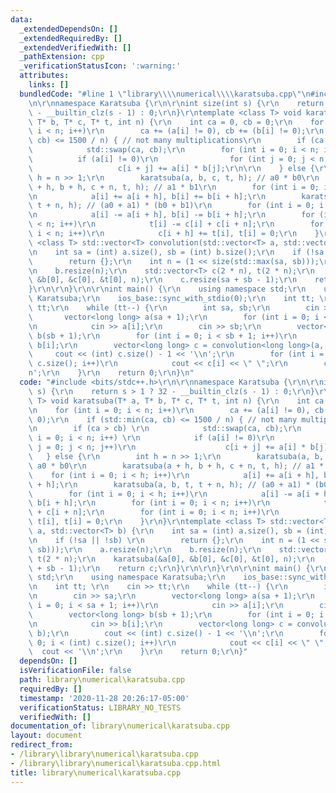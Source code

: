```yaml
---
data:
  _extendedDependsOn: []
  _extendedRequiredBy: []
  _extendedVerifiedWith: []
  _pathExtension: cpp
  _verificationStatusIcon: ':warning:'
  attributes:
    links: []
  bundledCode: "#line 1 \"library\\\\numerical\\\\karatsuba.cpp\"\n#include <bits/stdc++.h>\r\
    \n\r\nnamespace Karatsuba {\r\n\r\nint size(int s) {\r\n    return s > 1 ? 32\
    \ - __builtin_clz(s - 1) : 0;\r\n}\r\ntemplate <class T> void karatsuba(T* a,\
    \ T* b, T* c, T* t, int n) {\r\n    int ca = 0, cb = 0;\r\n    for (int i = 0;\
    \ i < n; i++)\r\n        ca += (a[i] != 0), cb += (b[i] != 0);\r\n    if (std::min(ca,\
    \ cb) <= 1500 / n) { // not many multiplications\r\n        if (ca > cb) \r\n\
    \            std::swap(ca, cb);\r\n        for (int i = 0; i < n; i++) \r\n  \
    \          if (a[i] != 0)\r\n                for (int j = 0; j < n; j++)\r\n \
    \                   c[i + j] += a[i] * b[j];\r\n\r\n    } else {\r\n        int\
    \ h = n >> 1;\r\n        karatsuba(a, b, c, t, h); // a0 * b0\r\n        karatsuba(a\
    \ + h, b + h, c + n, t, h); // a1 * b1\r\n        for (int i = 0; i < h; i++)\r\
    \n            a[i] += a[i + h], b[i] += b[i + h];\r\n        karatsuba(a, b, t,\
    \ t + n, h); // (a0 + a1) * (b0 + b1)\r\n        for (int i = 0; i < h; i++)\r\
    \n            a[i] -= a[i + h], b[i] -= b[i + h];\r\n        for (int i = 0; i\
    \ < n; i++)\r\n            t[i] -= c[i] + c[i + n];\r\n        for (int i = 0;\
    \ i < n; i++)\r\n            c[i + h] += t[i], t[i] = 0;\r\n    }\r\n}\r\ntemplate\
    \ <class T> std::vector<T> convolution(std::vector<T> a, std::vector<T> b) {\r\
    \n    int sa = (int) a.size(), sb = (int) b.size();\r\n    if (!sa || !sb) \r\n\
    \        return {};\r\n    int n = (1 << size(std::max(sa, sb)));\r\n    a.resize(n);\r\
    \n    b.resize(n);\r\n    std::vector<T> c(2 * n), t(2 * n);\r\n    karatsuba(&a[0],\
    \ &b[0], &c[0], &t[0], n);\r\n    c.resize(sa + sb - 1);\r\n    return c;\r\n\
    }\r\n\r\n}\r\n\r\nint main() {\r\n    using namespace std;\r\n    using namespace\
    \ Karatsuba;\r\n    ios_base::sync_with_stdio(0);\r\n    int tt; \r\n    cin >>\
    \ tt;\r\n    while (tt--) {\r\n        int sa, sb;\r\n        cin >> sa;\r\n \
    \       vector<long long> a(sa + 1);\r\n        for (int i = 0; i < sa + 1; i++)\r\
    \n            cin >> a[i];\r\n        cin >> sb;\r\n        vector<long long>\
    \ b(sb + 1);\r\n        for (int i = 0; i < sb + 1; i++)\r\n            cin >>\
    \ b[i];\r\n        vector<long long> c = convolution<long long>(a, b);\r\n   \
    \     cout << (int) c.size() - 1 << '\\n';\r\n        for (int i = 0; i < (int)\
    \ c.size(); i++)\r\n            cout << c[i] << \" \";\r\n        cout << '\\\
    n';\r\n    }\r\n    return 0;\r\n}\n"
  code: "#include <bits/stdc++.h>\r\n\r\nnamespace Karatsuba {\r\n\r\nint size(int\
    \ s) {\r\n    return s > 1 ? 32 - __builtin_clz(s - 1) : 0;\r\n}\r\ntemplate <class\
    \ T> void karatsuba(T* a, T* b, T* c, T* t, int n) {\r\n    int ca = 0, cb = 0;\r\
    \n    for (int i = 0; i < n; i++)\r\n        ca += (a[i] != 0), cb += (b[i] !=\
    \ 0);\r\n    if (std::min(ca, cb) <= 1500 / n) { // not many multiplications\r\
    \n        if (ca > cb) \r\n            std::swap(ca, cb);\r\n        for (int\
    \ i = 0; i < n; i++) \r\n            if (a[i] != 0)\r\n                for (int\
    \ j = 0; j < n; j++)\r\n                    c[i + j] += a[i] * b[j];\r\n\r\n \
    \   } else {\r\n        int h = n >> 1;\r\n        karatsuba(a, b, c, t, h); //\
    \ a0 * b0\r\n        karatsuba(a + h, b + h, c + n, t, h); // a1 * b1\r\n    \
    \    for (int i = 0; i < h; i++)\r\n            a[i] += a[i + h], b[i] += b[i\
    \ + h];\r\n        karatsuba(a, b, t, t + n, h); // (a0 + a1) * (b0 + b1)\r\n\
    \        for (int i = 0; i < h; i++)\r\n            a[i] -= a[i + h], b[i] -=\
    \ b[i + h];\r\n        for (int i = 0; i < n; i++)\r\n            t[i] -= c[i]\
    \ + c[i + n];\r\n        for (int i = 0; i < n; i++)\r\n            c[i + h] +=\
    \ t[i], t[i] = 0;\r\n    }\r\n}\r\ntemplate <class T> std::vector<T> convolution(std::vector<T>\
    \ a, std::vector<T> b) {\r\n    int sa = (int) a.size(), sb = (int) b.size();\r\
    \n    if (!sa || !sb) \r\n        return {};\r\n    int n = (1 << size(std::max(sa,\
    \ sb)));\r\n    a.resize(n);\r\n    b.resize(n);\r\n    std::vector<T> c(2 * n),\
    \ t(2 * n);\r\n    karatsuba(&a[0], &b[0], &c[0], &t[0], n);\r\n    c.resize(sa\
    \ + sb - 1);\r\n    return c;\r\n}\r\n\r\n}\r\n\r\nint main() {\r\n    using namespace\
    \ std;\r\n    using namespace Karatsuba;\r\n    ios_base::sync_with_stdio(0);\r\
    \n    int tt; \r\n    cin >> tt;\r\n    while (tt--) {\r\n        int sa, sb;\r\
    \n        cin >> sa;\r\n        vector<long long> a(sa + 1);\r\n        for (int\
    \ i = 0; i < sa + 1; i++)\r\n            cin >> a[i];\r\n        cin >> sb;\r\n\
    \        vector<long long> b(sb + 1);\r\n        for (int i = 0; i < sb + 1; i++)\r\
    \n            cin >> b[i];\r\n        vector<long long> c = convolution<long long>(a,\
    \ b);\r\n        cout << (int) c.size() - 1 << '\\n';\r\n        for (int i =\
    \ 0; i < (int) c.size(); i++)\r\n            cout << c[i] << \" \";\r\n      \
    \  cout << '\\n';\r\n    }\r\n    return 0;\r\n}"
  dependsOn: []
  isVerificationFile: false
  path: library\numerical\karatsuba.cpp
  requiredBy: []
  timestamp: '2020-11-28 20:26:17-05:00'
  verificationStatus: LIBRARY_NO_TESTS
  verifiedWith: []
documentation_of: library\numerical\karatsuba.cpp
layout: document
redirect_from:
- /library\library\numerical\karatsuba.cpp
- /library\library\numerical\karatsuba.cpp.html
title: library\numerical\karatsuba.cpp
---
```

